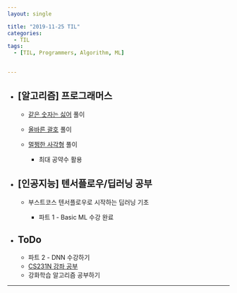 ```yaml
---
layout: single

title: "2019-11-25 TIL"
categories:
  - TIL
tags:
  - [TIL, Programmers, Algorithm, ML]

 
---
```




- ## [알고리즘] 프로그래머스

  - [같은 숫자는 싫어](https://programmers.co.kr/learn/courses/30/lessons/12906) 풀이
  
  - [올바른 괄호](https://programmers.co.kr/learn/courses/30/lessons/12909) 풀이
  
  - [멀쩡한 사각형](https://programmers.co.kr/learn/courses/30/lessons/62048?language=cpp#) 풀이
  
    - 최대 공약수 활용
  
    
  
- ## [인공지능] 텐서플로우/딥러닝 공부

  - 부스트코스 텐서플로우로 시작하는 딥러닝 기초
  
    - 파트 1 - Basic ML 수강 완료
  
    
  
  
  
- ## ToDo

  - 파트 2 - DNN 수강하기
  - [CS231N 강좌 공부](http://cs231n.stanford.edu/syllabus.html)
  - 강화학습 알고리즘 공부하기

------

